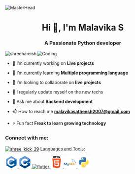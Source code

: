 ![MasterHead](https://trisya.com/myimg/child/Website%20Design.gif)
<h1 align="center">Hi 👋, I'm Malavika S </h1>
<h3 align="center">A Passionate Python developer</h3>
<img align="right" alt="Coding" width="400" src="https://user-images.githubusercontent.com/74038190/236119160-976a0405-caa7-470c-9356-16d43402ea0a.gif">



<p align="left"> <img src="https://komarev.com/ghpvc/?username=shreehareish&label=Profile%20views&color=0e75b6&style=flat" alt="shreehareish" /> </p>

- 🔭 I’m currently working on **Live projects**

- 🌱 I’m currently learning **Multiple programming language**

- 👯 I’m looking to collaborate on **live projects**

- 📝 I regularly update myself on the new techs

- 💬 Ask me about **Backend development**

- 📫 How to reach me **malavikasatheesh2007@gmail.com**

- ⚡ Fun fact **Freak to learn growing technology**

<h3 align="left">Connect with me:</h3>
<p align="left">
<a href="https://www.linkedin.com/in/malavika-satheesh-2a263b31a/" target="blank"><img align="center" src="https://upload.wikimedia.org/wikipedia/commons/thumb/8/81/LinkedIn_icon.svg/1200px-LinkedIn_icon.svg.png" alt="shree_kick_29" height="30" width="40" /></a>
<a href="https://www.instagram.com/mxlu._.7/" target="blank"><img align="center" 

<h3 align="left">Languages and Tools:</h3>
<p align="left"> <a href="https://www.cprogramming.com/" target="_blank" rel="noreferrer"> <img src="https://raw.githubusercontent.com/devicons/devicon/master/icons/c/c-original.svg" alt="c" width="40" height="40"/> </a> <a href="https://www.w3schools.com/cpp/" target="_blank" rel="noreferrer"> <img src="https://raw.githubusercontent.com/devicons/devicon/master/icons/cplusplus/cplusplus-original.svg" alt="cplusplus" width="40" height="40"/> </a>   <a href="https://flutter.dev" target="_blank" rel="noreferrer"> <img src="https://www.vectorlogo.zone/logos/flutterio/flutterio-icon.svg" alt="flutter" width="40" height="40"/> </a> <a href="https://www.w3.org/html/" target="_blank" rel="noreferrer"> <img src="https://raw.githubusercontent.com/devicons/devicon/master/icons/html5/html5-original-wordmark.svg" alt="html5" width="40" height="40"/> </a>  <a href="https://www.mysql.com/" target="_blank" rel="noreferrer"> <img src="https://raw.githubusercontent.com/devicons/devicon/master/icons/mysql/mysql-original-wordmark.svg" alt="mysql" width="40" height="40"/> </a>  <a href="https://www.python.org" target="_blank" rel="noreferrer"> <img src="https://raw.githubusercontent.com/devicons/devicon/master/icons/python/python-original.svg" alt="python" width="40" height="40"/> </a> 




